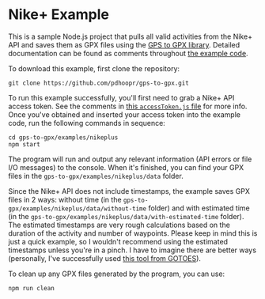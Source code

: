# Nike+ Example

This is a sample Node.js project that pulls all valid activities from the Nike+ API and saves them as GPX files using the [GPS to GPX library](https://www.npmjs.com/package/gps-to-gpx). Detailed documentation can be found as comments throughout [the example code](.).

To download this example, first clone the repository:

```
git clone https://github.com/pdhoopr/gps-to-gpx.git
```

To run this example successfully, you'll first need to grab a Nike+ API access token. See the comments in [this `accessToken.js` file](src/accessToken.js) for more info. Once you've obtained and inserted your access token into the example code, run the following commands in sequence:

```
cd gps-to-gpx/examples/nikeplus
npm start
```

The program will run and output any relevant information (API errors or file I/O messages) to the console. When it's finished, you can find your GPX files in the `gps-to-gpx/examples/nikeplus/data` folder.

Since the Nike+ API does not include timestamps, the example saves GPX files in 2 ways: without time (in the `gps-to-gpx/examples/nikeplus/data/without-time` folder) and with estimated time (in the `gps-to-gpx/examples/nikeplus/data/with-estimated-time` folder). The estimated timestamps are very rough calculations based on the duration of the activity and number of waypoints. Please keep in mind this is just a quick example, so I wouldn't recommend using the estimated timestamps unless you're in a pinch. I have to imagine there are better ways (personally, I've successfully used [this tool from GOTOES](http://gotoes.org/strava/Add_Timestamps_To_GPX.php)).

To clean up any GPX files generated by the program, you can use:

```
npm run clean
```
